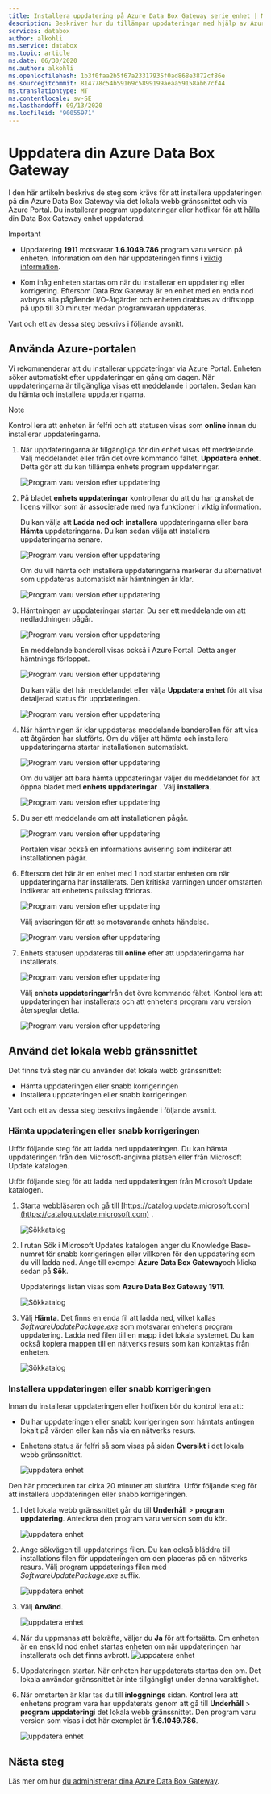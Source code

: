 ```yaml
---
title: Installera uppdatering på Azure Data Box Gateway serie enhet | Microsoft Docs
description: Beskriver hur du tillämpar uppdateringar med hjälp av Azure Portal och lokalt webb gränssnitt för Azure Data Box Gateway serie enhet
services: databox
author: alkohli
ms.service: databox
ms.topic: article
ms.date: 06/30/2020
ms.author: alkohli
ms.openlocfilehash: 1b3f0faa2b5f67a23317935f0ad868e3872cf86e
ms.sourcegitcommit: 814778c54b59169c5899199aeaa59158ab67cf44
ms.translationtype: MT
ms.contentlocale: sv-SE
ms.lasthandoff: 09/13/2020
ms.locfileid: "90055971"
---
```

# <a name="update-your-azure-data-box-gateway"></a>Uppdatera din Azure Data Box Gateway

I den här artikeln beskrivs de steg som krävs för att installera uppdateringen på din Azure Data Box Gateway via det lokala webb gränssnittet och via Azure Portal. Du installerar program uppdateringar eller hotfixar för att hålla din Data Box Gateway enhet uppdaterad.

> [!IMPORTANT]
>
> - Uppdatering **1911** motsvarar **1.6.1049.786** program varu version på enheten. Information om den här uppdateringen finns i [viktig information](data-box-gateway-1911-release-notes.md).
>
> - Kom ihåg enheten startas om när du installerar en uppdatering eller korrigering. Eftersom Data Box Gateway är en enhet med en enda nod avbryts alla pågående I/O-åtgärder och enheten drabbas av driftstopp på upp till 30 minuter medan programvaran uppdateras.

Vart och ett av dessa steg beskrivs i följande avsnitt.

## <a name="use-the-azure-portal"></a>Använda Azure-portalen

Vi rekommenderar att du installerar uppdateringar via Azure Portal. Enheten söker automatiskt efter uppdateringar en gång om dagen. När uppdateringarna är tillgängliga visas ett meddelande i portalen. Sedan kan du hämta och installera uppdateringarna.

> [!NOTE]
> Kontrol lera att enheten är felfri och att statusen visas som **online** innan du installerar uppdateringarna.

1. När uppdateringarna är tillgängliga för din enhet visas ett meddelande. Välj meddelandet eller från det övre kommando fältet, **Uppdatera enhet**. Detta gör att du kan tillämpa enhets program uppdateringar.

    ![Program varu version efter uppdatering](./media/data-box-gateway-apply-updates/portal-apply-update-01a.png)

2. På bladet **enhets uppdateringar** kontrollerar du att du har granskat de licens villkor som är associerade med nya funktioner i viktig information.

    Du kan välja att **Ladda ned och installera** uppdateringarna eller bara **Hämta** uppdateringarna. Du kan sedan välja att installera uppdateringarna senare.

    ![Program varu version efter uppdatering](./media/data-box-gateway-apply-updates/portal-apply-update-02.png)

    Om du vill hämta och installera uppdateringarna markerar du alternativet som uppdateras automatiskt när hämtningen är klar.

    ![Program varu version efter uppdatering](./media/data-box-gateway-apply-updates/portal-apply-update-03.png)

3. Hämtningen av uppdateringar startar. Du ser ett meddelande om att nedladdningen pågår.

    ![Program varu version efter uppdatering](./media/data-box-gateway-apply-updates/portal-apply-update-05.png)

    En meddelande banderoll visas också i Azure Portal. Detta anger hämtnings förloppet.

    ![Program varu version efter uppdatering](./media/data-box-gateway-apply-updates/portal-apply-update-08a.png)

    Du kan välja det här meddelandet eller välja **Uppdatera enhet** för att visa detaljerad status för uppdateringen.

    ![Program varu version efter uppdatering](./media/data-box-gateway-apply-updates/portal-apply-update-09.png)

4. När hämtningen är klar uppdateras meddelande banderollen för att visa att åtgärden har slutförts. Om du väljer att hämta och installera uppdateringarna startar installationen automatiskt.

    ![Program varu version efter uppdatering](./media/data-box-gateway-apply-updates/portal-apply-update-10a.png)

    Om du väljer att bara hämta uppdateringar väljer du meddelandet för att öppna bladet med **enhets uppdateringar** . Välj **installera**.
  
    ![Program varu version efter uppdatering](./media/data-box-gateway-apply-updates/portal-apply-update-11a.png)

5. Du ser ett meddelande om att installationen pågår.

    ![Program varu version efter uppdatering](./media/data-box-gateway-apply-updates/portal-apply-update-12a.png)

    Portalen visar också en informations avisering som indikerar att installationen pågår. <!-- The device goes offline and is in maintenance mode.-->

    <!-- ![Software version after update](./media/data-box-gateway-apply-updates/update-13.png)-->

6. Eftersom det här är en enhet med 1 nod startar enheten om när uppdateringarna har installerats. Den kritiska varningen under omstarten indikerar att enhetens pulsslag förloras.

    ![Program varu version efter uppdatering](./media/data-box-gateway-apply-updates/portal-apply-update-19a.png)

    Välj aviseringen för att se motsvarande enhets händelse.

    ![Program varu version efter uppdatering](./media/data-box-gateway-apply-updates/portal-apply-update-20a.png)

7. Enhets statusen uppdateras till **online** efter att uppdateringarna har installerats.

    ![Program varu version efter uppdatering](./media/data-box-gateway-apply-updates/portal-apply-update-23a.png)

    Välj **enhets uppdateringar**från det övre kommando fältet. Kontrol lera att uppdateringen har installerats och att enhetens program varu version återspeglar detta.

    ![Program varu version efter uppdatering](./media/data-box-gateway-apply-updates/portal-apply-update-24.png)

## <a name="use-the-local-web-ui"></a>Använd det lokala webb gränssnittet

Det finns två steg när du använder det lokala webb gränssnittet:

- Hämta uppdateringen eller snabb korrigeringen
- Installera uppdateringen eller snabb korrigeringen

Vart och ett av dessa steg beskrivs ingående i följande avsnitt.

### <a name="download-the-update-or-the-hotfix"></a>Hämta uppdateringen eller snabb korrigeringen

Utför följande steg för att ladda ned uppdateringen. Du kan hämta uppdateringen från den Microsoft-angivna platsen eller från Microsoft Update katalogen.

Utför följande steg för att ladda ned uppdateringen från Microsoft Update katalogen.

1. Starta webbläsaren och gå till [https://catalog.update.microsoft.com](https://catalog.update.microsoft.com) .

   ![Sökkatalog](./media/data-box-gateway-apply-updates/download-update-1.png)

2. I rutan Sök i Microsoft Updates katalogen anger du Knowledge Base-numret för snabb korrigeringen eller villkoren för den uppdatering som du vill ladda ned. Ange till exempel **Azure Data Box Gateway**och klicka sedan på **Sök**.

   Uppdaterings listan visas som **Azure Data Box Gateway 1911**.

   ![Sökkatalog](./media/data-box-gateway-apply-updates/download-update-2.png)

3. Välj **Hämta**. Det finns en enda fil att ladda ned, vilket kallas *SoftwareUpdatePackage.exe* som motsvarar enhetens program uppdatering. Ladda ned filen till en mapp i det lokala systemet. Du kan också kopiera mappen till en nätverks resurs som kan kontaktas från enheten.

   ![Sökkatalog](./media/data-box-gateway-apply-updates/download-update-3.png)

### <a name="install-the-update-or-the-hotfix"></a>Installera uppdateringen eller snabb korrigeringen

Innan du installerar uppdateringen eller hotfixen bör du kontrol lera att:

- Du har uppdateringen eller snabb korrigeringen som hämtats antingen lokalt på värden eller kan nås via en nätverks resurs.
- Enhetens status är felfri så som visas på sidan **Översikt** i det lokala webb gränssnittet.

   ![uppdatera enhet](./media/data-box-gateway-apply-updates/local-ui-update-1.png)

Den här proceduren tar cirka 20 minuter att slutföra. Utför följande steg för att installera uppdateringen eller snabb korrigeringen.

1. I det lokala webb gränssnittet går du till **Underhåll**  >  **program uppdatering**. Anteckna den program varu version som du kör.

   ![uppdatera enhet](./media/data-box-gateway-apply-updates/local-ui-update-2.png)

2. Ange sökvägen till uppdaterings filen. Du kan också bläddra till installations filen för uppdateringen om den placeras på en nätverks resurs. Välj program uppdaterings filen med *SoftwareUpdatePackage.exe* suffix.

   ![uppdatera enhet](./media/data-box-gateway-apply-updates/local-ui-update-3.png)

3. Välj **Använd**.

   ![uppdatera enhet](./media/data-box-gateway-apply-updates/local-ui-update-4.png)

4. När du uppmanas att bekräfta, väljer du **Ja** för att fortsätta. Om enheten är en enskild nod enhet startas enheten om när uppdateringen har installerats och det finns avbrott.
   ![uppdatera enhet](./media/data-box-gateway-apply-updates/local-ui-update-5.png)

5. Uppdateringen startar. När enheten har uppdaterats startas den om. Det lokala användar gränssnittet är inte tillgängligt under denna varaktighet.

6. När omstarten är klar tas du till **inloggnings** sidan. Kontrol lera att enhetens program vara har uppdaterats genom att gå till **Underhåll**  >  **program uppdatering**i det lokala webb gränssnittet. Den program varu version som visas i det här exemplet är **1.6.1049.786**.

   ![uppdatera enhet](./media/data-box-gateway-apply-updates/local-ui-update-6.png)

## <a name="next-steps"></a>Nästa steg

Läs mer om hur [du administrerar dina Azure Data Box Gateway](data-box-gateway-manage-users.md).

